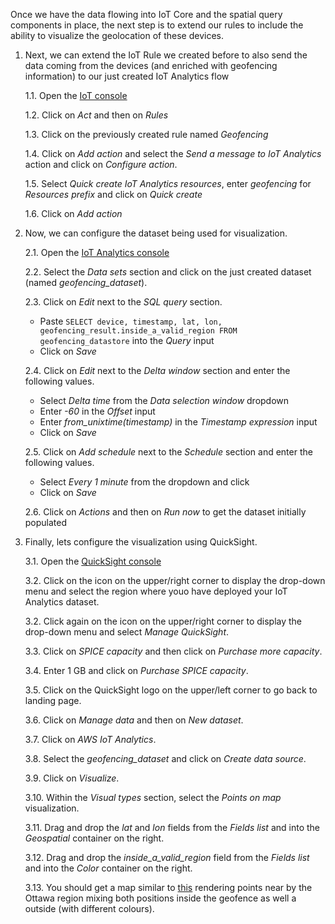 Once we have the data flowing into IoT Core and the spatial query components in place, the next step is to extend our rules to include the ability to visualize the geolocation of these devices.

1. Next, we can extend the IoT Rule we created before to also send the data coming from the devices (and enriched with geofencing information) to our just created IoT Analytics flow

    1.1. Open the [IoT console](https://console.aws.amazon.com/iot/)

    1.2. Click on *Act* and then on *Rules*
    
    1.3. Click on the previously created rule named *Geofencing*
    
    1.4. Click on *Add action* and select the *Send a message to IoT Analytics* action and click on *Configure action*.
    
    1.5. Select *Quick create IoT Analytics resources*, enter *geofencing* for *Resources prefix* and click on *Quick create*
    
    1.6. Click on *Add action*

2. Now, we can configure the dataset being used for visualization.

    2.1. Open the [IoT Analytics console](https://console.aws.amazon.com/iotanalytics/)

    2.2. Select the *Data sets* section and click on the just created dataset (named *geofencing_dataset*).

    2.3. Click on *Edit* next to the *SQL query* section.
    - Paste `SELECT device, timestamp, lat, lon, geofencing_result.inside_a_valid_region FROM geofencing_datastore` into the *Query* input
    - Click on *Save*

    2.4. Click on *Edit* next to the *Delta window* section and enter the following values.
    - Select *Delta time* from the *Data selection window* dropdown
    - Enter *-60* in the *Offset* input
    - Enter *from_unixtime(timestamp)* in the *Timestamp expression* input 
    - Click on *Save*
  
    2.5. Click on *Add schedule* next to the *Schedule* section and enter the following values.  
    - Select *Every 1 minute* from the dropdown and click
    - Click on *Save*
    
    2.6. Click on *Actions* and then on *Run now* to get the dataset initially populated
    
3. Finally, lets configure the visualization using QuickSight.

    3.1. Open the [QuickSight console](https://quicksight.aws.amazon.com/)
    
    3.2. Click on the icon on the upper/right corner to display the drop-down menu and select the region where youo have deployed your IoT Analytics dataset.
    
    3.2. Click again on the icon on the upper/right corner to display the drop-down menu and select *Manage QuickSight*.
    
    3.3. Click on *SPICE capacity* and then click on *Purchase more capacity*.
    
    3.4. Enter 1 GB and click on *Purchase SPICE capacity*.
    
    3.5. Click on the QuickSight logo on the upper/left corner to go back to landing page.

    3.6. Click on *Manage data* and then on *New dataset*.
    
    3.7. Click on *AWS IoT Analytics*.
    
    3.8. Select the *geofencing_dataset* and click on *Create data source*.
    
    3.9. Click on *Visualize*.
    
    3.10. Within the *Visual types* section, select the *Points on map* visualization.
    
    3.11. Drag and drop the *lat* and *lon* fields from the *Fields list* and into the *Geospatial* container on the right.
    
    3.12. Drag and drop the *inside_a_valid_region* field from the *Fields list* and into the *Color* container on the right.
    
    3.13. You should get a map similar to [this](QuickSightMap.png) rendering points near by the Ottawa region mixing both positions inside the geofence as well a outside (with different colours).
    
    

